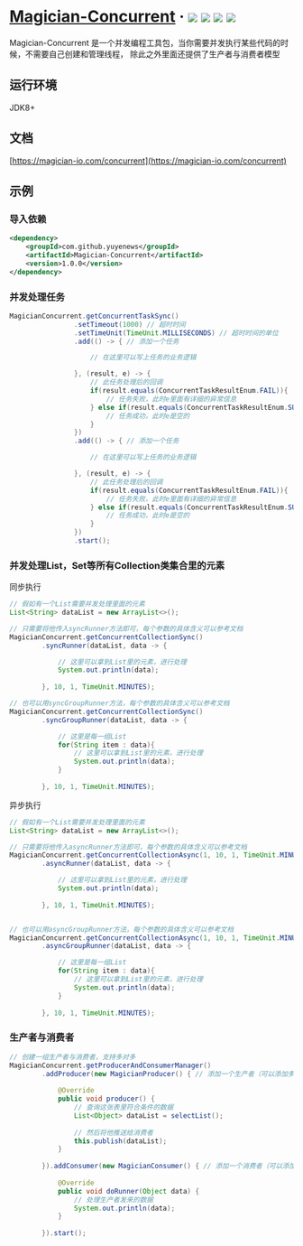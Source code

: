 <h1> 
    <a href="https://magician-io.com">Magician-Concurrent</a> ·
    <img src="https://img.shields.io/badge/licenes-MIT-brightgreen.svg"/>
    <img src="https://img.shields.io/badge/jdk-8+-brightgreen.svg"/>
    <img src="https://img.shields.io/badge/maven-3.5.4+-brightgreen.svg"/>
    <img src="https://img.shields.io/badge/release-master-brightgreen.svg"/>
</h1>

Magician-Concurrent 是一个并发编程工具包，当你需要并发执行某些代码的时候，不需要自己创建和管理线程，
除此之外里面还提供了生产者与消费者模型

## 运行环境

JDK8+

## 文档

[https://magician-io.com/concurrent](https://magician-io.com/concurrent)

## 示例

### 导入依赖
```xml
<dependency>
    <groupId>com.github.yuyenews</groupId>
    <artifactId>Magician-Concurrent</artifactId>
    <version>1.0.0</version>
</dependency>
```

### 并发处理任务

```java
MagicianConcurrent.getConcurrentTaskSync()
                .setTimeout(1000) // 超时时间
                .setTimeUnit(TimeUnit.MILLISECONDS) // 超时时间的单位
                .add(() -> { // 添加一个任务

                    // 在这里可以写上任务的业务逻辑

                }, (result, e) -> {
                    // 此任务处理后的回调
                    if(result.equals(ConcurrentTaskResultEnum.FAIL)){
                        // 任务失败，此时e里面有详细的异常信息
                    } else if(result.equals(ConcurrentTaskResultEnum.SUCCESS)) {
                        // 任务成功，此时e是空的
                    }
                })
                .add(() -> { // 添加一个任务

                    // 在这里可以写上任务的业务逻辑

                }, (result, e) -> {
                    // 此任务处理后的回调
                    if(result.equals(ConcurrentTaskResultEnum.FAIL)){
                        // 任务失败，此时e里面有详细的异常信息
                    } else if(result.equals(ConcurrentTaskResultEnum.SUCCESS)) {
                        // 任务成功，此时e是空的
                    }
                })
                .start();
```

### 并发处理List，Set等所有Collection类集合里的元素

同步执行

```java
// 假如有一个List需要并发处理里面的元素
List<String> dataList = new ArrayList<>();

// 只需要将他传入syncRunner方法即可，每个参数的具体含义可以参考文档
MagicianConcurrent.getConcurrentCollectionSync()
        .syncRunner(dataList, data -> {

            // 这里可以拿到List里的元素，进行处理
            System.out.println(data);
        
        }, 10, 1, TimeUnit.MINUTES);

// 也可以用syncGroupRunner方法，每个参数的具体含义可以参考文档
MagicianConcurrent.getConcurrentCollectionSync()
        .syncGroupRunner(dataList, data -> {

            // 这里是每一组List
            for(String item : data){
                // 这里可以拿到List里的元素，进行处理
                System.out.println(data);
            }
        
        }, 10, 1, TimeUnit.MINUTES);
```

异步执行

```java
// 假如有一个List需要并发处理里面的元素
List<String> dataList = new ArrayList<>();

// 只需要将他传入asyncRunner方法即可，每个参数的具体含义可以参考文档
MagicianConcurrent.getConcurrentCollectionAsync(1, 10, 1, TimeUnit.MINUTES)
        .asyncRunner(dataList, data -> {

            // 这里可以拿到List里的元素，进行处理
            System.out.println(data);
    
        }, 10, 1, TimeUnit.MINUTES);


// 也可以用asyncGroupRunner方法，每个参数的具体含义可以参考文档
MagicianConcurrent.getConcurrentCollectionAsync(1, 10, 1, TimeUnit.MINUTES)
        .asyncGroupRunner(dataList, data -> {

            // 这里是每一组List
            for(String item : data){
                // 这里可以拿到List里的元素，进行处理
                System.out.println(data);
            }
        
        }, 10, 1, TimeUnit.MINUTES);
```

### 生产者与消费者

```java
// 创建一组生产者与消费者，支持多对多
MagicianConcurrent.getProducerAndConsumerManager()
        .addProducer(new MagicianProducer() { // 添加一个生产者（可以添加多个）
            
            @Override
            public void producer() {
                // 查询这张表里符合条件的数据
                List<Object> dataList = selectList();
        
                // 然后将他推送给消费者
                this.publish(dataList);
            }
            
        }).addConsumer(new MagicianConsumer() { // 添加一个消费者（可以添加多个）
            
            @Override
            public void doRunner(Object data) {
                // 处理生产者发来的数据
                System.out.println(data);
            }
            
        }).start();
```